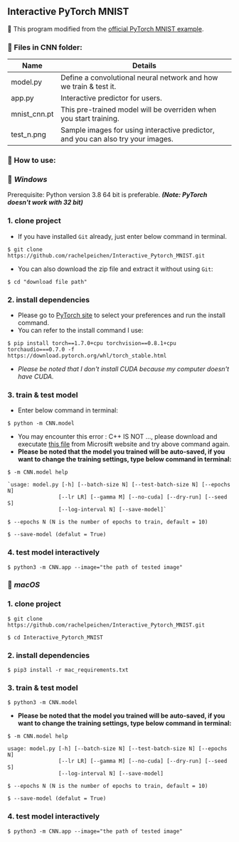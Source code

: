## Interactive PyTorch MNIST
:round_pushpin: This program modified from the [official PyTorch MNIST example](https://github.com/pytorch/examples/blob/master/mnist/main.py).  
### :file_folder: Files in CNN folder:
Name | Details
------------ | -------------
model.py | Define a convolutional neural network and how we train & test it.
app.py | Interactive predictor for users.
mnist_cnn.pt| This pre-trained model will be overriden when you start training.
test_n.png| Sample images for using interactive predictor, and you can also try your images.

### :wrench: How to use:
### :small_orange_diamond: _**Windows**_
 Prerequisite:  Python version 3.8 64 bit is preferable. _**(Note: PyTorch doesn't work with 32 bit)**_
 ### 1. clone project
 - If you have installed `Git` already, just enter below command in terminal.
 ```
 $ git clone https://github.com/rachelpeichen/Interactive_Pytorch_MNIST.git
  ```
  
 - You can also download the zip file and extract it without using `Git`:
 
 ```
 $ cd "download file path"
 ```  
 ### 2. install dependencies
 - Please go to [PyTorch site](https://pytorch.org/get-started/locally/) to select your preferences and run the install command. 
 - You can refer to the install command I use:
 ```
 $ pip install torch==1.7.0+cpu torchvision==0.8.1+cpu torchaudio===0.7.0 -f https://download.pytorch.org/whl/torch_stable.html
 ```
  - _Please be noted that I don't install CUDA because my computer doesn't have CUDA._
### 3. train & test model
 - Enter below command in terminal:
 ```
 $ python -m CNN.model
 ```
 - You may encounter this error : C++ IS NOT ..., please download and executate [this file](https://aka.ms/vs/16/release/vc_redist.x64.exe) from Microsift website and try above command again.
 - **Please be noted that the model you trained will be auto-saved, if you want to change the training settings, type below command in terminal:**
```
$ -m CNN.model help

`usage: model.py [-h] [--batch-size N] [--test-batch-size N] [--epochs N]
                [--lr LR] [--gamma M] [--no-cuda] [--dry-run] [--seed S]
                [--log-interval N] [--save-model]`
                
$ --epochs N (N is the number of epochs to train, default = 10)

$ --save-model (defalut = True)
```
### 4. test model interactively
```
$ python3 -m CNN.app --image="the path of tested image"
```
  
  
    
### :small_orange_diamond: _**macOS**_
### 1. clone project
```
$ git clone https://github.com/rachelpeichen/Interactive_Pytorch_MNIST.git
    
$ cd Interactive_Pytorch_MNIST
```
### 2. install dependencies
```
$ pip3 install -r mac_requirements.txt
```
### 3. train & test model
```
$ python3 -m CNN.model
```
 - **Please be noted that the model you trained will be auto-saved, if you want to change the training settings, type below command in terminal:**
```
$ -m CNN.model help

usage: model.py [-h] [--batch-size N] [--test-batch-size N] [--epochs N]
                [--lr LR] [--gamma M] [--no-cuda] [--dry-run] [--seed S]
                [--log-interval N] [--save-model]
                
$ --epochs N (N is the number of epochs to train, default = 10)

$ --save-model (defalut = True)
```
### 4. test model interactively
```
$ python3 -m CNN.app --image="the path of tested image"
```
